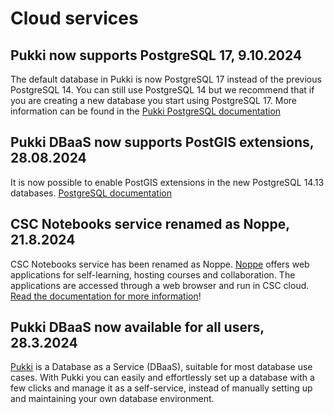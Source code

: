 # Cloud services

## Pukki now supports PostgreSQL 17, 9.10.2024
The default database in Pukki is now PostgreSQL 17 instead of the previous PostgreSQL 14. You can
still use PostgreSQL 14 but we recommend that if you are creating a new database you start using
PostgreSQL 17. More information can be found in the
[Pukki PostgreSQL documentation](../../cloud/dbaas/postgresql.md)


## Pukki DBaaS now supports PostGIS extensions, 28.08.2024
It is now possible to enable PostGIS extensions in the new PostgreSQL 14.13 databases.
[PostgreSQL documentation](../../cloud/dbaas/postgresql.md)

## CSC Notebooks service renamed as Noppe, 21.8.2024

CSC Notebooks service has been renamed as Noppe.
[Noppe](https://noppe.csc.fi) offers web applications for self-learning,
hosting courses and collaboration. The applications are accessed through a web
browser and run in CSC cloud.
[Read the documentation for more information](../../cloud/noppe/index.md)!

## Pukki DBaaS now available for all users, 28.3.2024

[Pukki](../../cloud/dbaas/index.md) is a Database as a Service (DBaaS),
suitable for most database use cases. With Pukki you can easily and
effortlessly set up a database with a few clicks and manage it as a
self-service, instead of manually setting up and maintaining your own database
environment.
